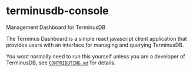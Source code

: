 # terminusdb-console

Management Dashboard for TerminusDB

The Terminus Dashboard is a simple react javascript client application that provides users with an interface for managing and querying TerminusDB.

You wont normally need to run this yourself unless you are
a developer of TerminusDB, see [`CONTRIBUTING.md`] for details.

[`CONTRIBUTING.md`]: ./CONTRIBUTING.md

